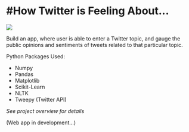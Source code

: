 # #How Twitter is Feeling About...
<img src="`jupyter notebook`/image/morning-brew-V6CdmV277nY-unsplash.jpg">


Build an app, where user is able to enter a Twitter topic, and gauge the public opinions and sentiments of tweets related to that particular topic.

Python Packages Used:
- Numpy
- Pandas
- Matplotlib
- Scikit-Learn
- NLTK
- Tweepy (Twitter API)

*See project overview for details*

(Web app in development...)
